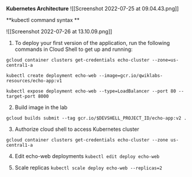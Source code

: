 **Kubernetes Architecture**
![[Screenshot 2022-07-25 at 09.04.43.png]]

**kubectl command syntax **

![[Screenshot 2022-07-26 at 13.10.09.png]]


1. To deploy your first version of the application, run the following commands in Cloud Shell to get up and running:

`gcloud container clusters get-credentials echo-cluster --zone=us-central1-a`

`kubectl create deployment echo-web --image=gcr.io/qwiklabs-resources/echo-app:v1`

`kubectl expose deployment echo-web --type=LoadBalancer --port 80 --target-port 8000`

2. Build image in the lab

`gcloud builds submit --tag gcr.io/$DEVSHELL_PROJECT_ID/echo-app:v2 .`

3. Authorize cloud shell to access Kubernetes cluster

`gcloud container clusters get-credentials echo-cluster --zone us-central1-a`

4. Edit echo-web deployments
`kubectl edit deploy echo-web`

5. Scale replicas
`kubectl scale deploy echo-web --replicas=2`
